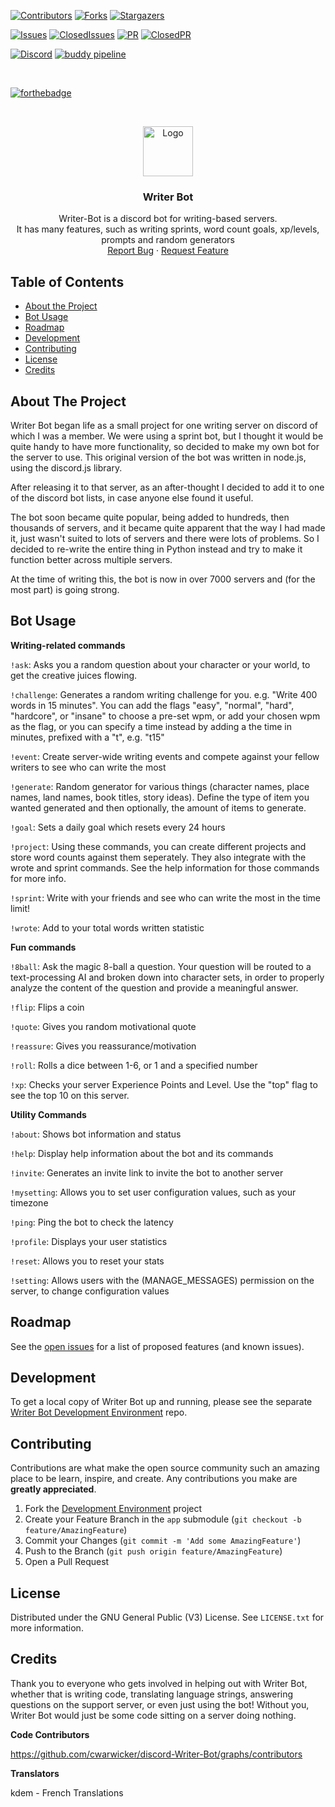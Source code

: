 <!-- PROJECT SHIELDS -->
<!--
*** I'm using markdown "reference style" links for readability.
*** Reference links are enclosed in brackets [ ] instead of parentheses ( ).
*** See the bottom of this document for the declaration of the reference variables
*** for contributors-url, forks-url, etc. This is an optional, concise syntax you may use.
*** https://www.markdownguide.org/basic-syntax/#reference-style-links
-->

[![Contributors][contributors-shield]][contributors-url]
[![Forks][forks-shield]][forks-url]
[![Stargazers][stars-shield]][stars-url]

[![Issues][issues-shield]][issues-url]
[![ClosedIssues][closed-issues-shield]][closed-issues-url]
[![PR][open-shield]][open-url]
[![ClosedPR][closed-shield]][closed-url]

[![Discord][discord-shield]][discord-url]
[![buddy pipeline](https://app.buddy.works/cmrwarwicker-1/discord-writer-bot/pipelines/pipeline/292118/badge.svg?token=87093bfb15df4a9419bd2cd31863b95c6d87bc38fa56051468bb0d8c90f26780 "buddy pipeline")](https://app.buddy.works/cmrwarwicker-1/discord-writer-bot/pipelines/pipeline/292118)

<br />

[![forthebadge](https://forthebadge.com/images/badges/made-with-python.svg)](https://www.python.org)

<!-- PROJECT LOGO -->
<br />
<p align="center">
  <a href="https://github.com/cwarwicker/discord-Writer-Bot">
    <img src="https://images.discordapp.net/avatars/460090810029965312/1baab409193652b27ce7d30d1a6ecc7a.png?size=512" alt="Logo" width="80" height="80">
  </a>

  <h3 align="center">Writer Bot</h3>

  <p align="center">
    Writer-Bot is a discord bot for writing-based servers.
    <br /> 
    It has many features, such as writing sprints, word count goals, xp/levels, prompts and random generators
    <br />
    <a href="https://github.com/cwarwicker/discord-Writer-Bot/issues">Report Bug</a>
    ·
    <a href="https://github.com/cwarwicker/discord-Writer-Bot/issues">Request Feature</a>
  </p>
</p>



<!-- TABLE OF CONTENTS -->
## Table of Contents

* [About the Project](#about-the-project)
* [Bot Usage](#bot-usage)
* [Roadmap](#roadmap)
* [Development](#development)
* [Contributing](#contributing)
* [License](#license)
* [Credits](#credits)



<!-- ABOUT THE PROJECT -->
## About The Project

Writer Bot began life as a small project for one writing server on discord of which I was a member. We were using a sprint bot, but I thought it would be quite handy to have more functionality, so decided to make my own bot for the server to use. This original version of the bot was written in node.js, using the discord.js library.

After releasing it to that server, as an after-thought I decided to add it to one of the discord bot lists, in case anyone else found it useful.

The bot soon became quite popular, being added to hundreds, then thousands of servers, and it became quite apparent that the way I had made it, just wasn't suited to lots of servers and there were lots of problems. So I decided to re-write the entire thing in Python instead and try to make it function better across multiple servers.

At the time of writing this, the bot is now in over 7000 servers and (for the most part) is going strong.


<!-- USAGE EXAMPLES -->
## Bot Usage


**Writing-related commands**

`!ask`: Asks you a random question about your character or your world, to get the creative juices flowing.

`!challenge`: Generates a random writing challenge for you. e.g. "Write 400 words in 15 minutes". You can add the flags "easy", "normal", "hard", "hardcore", or "insane" to choose a pre-set wpm, or add your chosen wpm as the flag, or you can specify a time instead by adding a the time in minutes, prefixed with a "t", e.g. "t15"

`!event`: Create server-wide writing events and compete against your fellow writers to see who can write the most

`!generate`: Random generator for various things (character names, place names, land names, book titles, story ideas). Define the type of item you wanted generated and then optionally, the amount of items to generate.

`!goal`: Sets a daily goal which resets every 24 hours

`!project`: Using these commands, you can create different projects and store word counts against them seperately. They also integrate with the wrote and sprint commands. See the help information for those commands for more info.

`!sprint`: Write with your friends and see who can write the most in the time limit!

`!wrote`: Add to your total words written statistic

**Fun commands**

`!8ball`: Ask the magic 8-ball a question. Your question will be routed to a text-processing AI and broken down into character sets, in order to properly analyze the content of the question and provide a meaningful answer.

`!flip`: Flips a coin

`!quote`: Gives you random motivational quote

`!reassure`: Gives you reassurance/motivation

`!roll`: Rolls a dice between 1-6, or 1 and a specified number

`!xp`: Checks your server Experience Points and Level. Use the "top" flag to see the top 10 on this server.

**Utility Commands**

`!about`: Shows bot information and status

`!help`: Display help information about the bot and its commands

`!invite`: Generates an invite link to invite the bot to another server

`!mysetting`: Allows you to set user configuration values, such as your timezone

`!ping`: Ping the bot to check the latency

`!profile`: Displays your user statistics

`!reset`: Allows you to reset your stats

`!setting`: Allows users with the (MANAGE_MESSAGES) permission on the server, to change configuration values




<!-- ROADMAP -->
## Roadmap

See the [open issues](https://github.com/cwarwicker/discord-Writer-Bot/issues) for a list of proposed features (and known issues).

<!-- Development -->
## Development

To get a local copy of Writer Bot up and running, please see the separate [Writer Bot Development Environment](https://github.com/cwarwicker/discord-Writer-Bot-env) repo.



<!-- CONTRIBUTING -->
## Contributing

Contributions are what make the open source community such an amazing place to be learn, inspire, and create. Any contributions you make are **greatly appreciated**.

1. Fork the [Development Environment](https://github.com/cwarwicker/discord-Writer-Bot-env) project
2. Create your Feature Branch in the `app` submodule (`git checkout -b feature/AmazingFeature`)
3. Commit your Changes (`git commit -m 'Add some AmazingFeature'`)
4. Push to the Branch (`git push origin feature/AmazingFeature`)
5. Open a Pull Request



<!-- LICENSE -->
## License

Distributed under the GNU General Public (V3) License. See `LICENSE.txt` for more information.


<!-- Credits -->
## Credits

Thank you to everyone who gets involved in helping out with Writer Bot, whether that is writing code, translating language strings, answering questions on the support server, or even just using the bot! Without you, Writer Bot would just be some code sitting on a server doing nothing.

**Code Contributors**

https://github.com/cwarwicker/discord-Writer-Bot/graphs/contributors

**Translators**

kdem - French Translations 


<!-- MARKDOWN LINKS & IMAGES -->
<!-- https://www.markdownguide.org/basic-syntax/#reference-style-links -->
[contributors-shield]: https://img.shields.io/github/contributors/cwarwicker/discord-Writer-Bot.svg?style=flat-square
[contributors-url]: https://github.com/cwarwicker/discord-Writer-Bot/graphs/contributors
[forks-shield]: https://img.shields.io/github/forks/cwarwicker/discord-Writer-Bot.svg?style=flat-square
[forks-url]: https://github.com/cwarwicker/discord-Writer-Bot/network/members
[stars-shield]: https://img.shields.io/github/stars/cwarwicker/discord-Writer-Bot.svg?style=flat-square&color=brightgreen
[stars-url]: https://github.com/cwarwicker/discord-Writer-Bot/stargazers
[issues-shield]: https://img.shields.io/github/issues/cwarwicker/discord-Writer-Bot.svg?color=orange&style=flat-square&label=open%20issues
[issues-url]: https://github.com/cwarwicker/discord-Writer-Bot/issues
[discord-shield]: https://img.shields.io/discord/503593039541960704?logo=discord
[discord-url]: https://discord.com/invite/awaC6Vq
[closed-shield]: https://img.shields.io/github/issues-pr-closed-raw/cwarwicker/discord-Writer-Bot?color=purple&style=flat-square
[closed-url]: https://github.com/cwarwicker/discord-Writer-Bot/pulls?q=is%3Apr+is%3Aclosed
[closed-issues-shield]: https://img.shields.io/github/issues-closed-raw/cwarwicker/discord-Writer-Bot?color=purple&style=flat-square
[closed-issues-url]: https://github.com/cwarwicker/discord-Writer-Bot/issues?q=is%3Aissue+is%3Aclosed
[open-shield]: https://img.shields.io/github/issues-pr/cwarwicker/discord-Writer-Bot?color=orange&style=flat-square
[open-url]: https://github.com/cwarwicker/discord-Writer-Bot/pulls